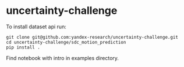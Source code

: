 # uncertainty-challenge
To install dataset api run:
```
git clone git@github.com:yandex-research/uncertainty-challenge.git
cd uncertainty-challenge/sdc_motion_prediction
pip install .
```
Find notebook with intro in examples directory.
